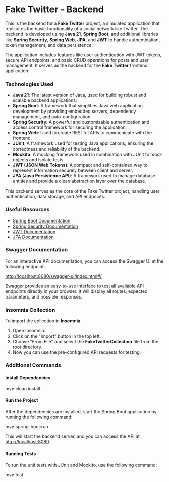 # Fake Twitter - Backend

This is the backend for a **Fake Twitter** project, a simulated application that replicates the basic functionality of a social network like Twitter. The backend is developed using **Java 21**, **Spring Boot**, and additional libraries like **Spring Security**, **Spring Web**, **JPA**, and **JWT** to handle authentication, token management, and data persistence.

The application includes features like user authentication with JWT tokens, secure API endpoints, and basic CRUD operations for posts and user management. It serves as the backend for the **Fake Twitter** frontend application.

### Technologies Used

- **Java 21**: The latest version of Java, used for building robust and scalable backend applications.
- **Spring Boot**: A framework that simplifies Java web application development by providing embedded servers, dependency management, and auto-configuration.
- **Spring Security**: A powerful and customizable authentication and access control framework for securing the application.
- **Spring Web**: Used to create RESTful APIs to communicate with the frontend.
- **JUnit**: A framework used for testing Java applications, ensuring the correctness and reliability of the backend.
- **Mockito**: A mocking framework used in combination with JUnit to mock objects and isolate tests.
- **JWT (JSON Web Tokens)**: A compact and self-contained way to represent information securely between client and server.
- **JPA (Java Persistence API)**: A framework used to manage database entities and provide a clean abstraction layer over the database.

This backend serves as the core of the Fake Twitter project, handling user authentication, data storage, and API endpoints.

### Useful Resources

- [Spring Boot Documentation](https://spring.io/projects/spring-boot)
- [Spring Security Documentation](https://spring.io/projects/spring-security)
- [JWT Documentation](https://jwt.io/introduction/)
- [JPA Documentation](https://docs.oracle.com/javaee/7/tutorial/persistence-intro.htm)

### Swagger Documentation

For an interactive API documentation, you can access the Swagger UI at the following endpoint:

[http://localhost:8080/swagger-ui/index.html#/](http://localhost:8080/swagger-ui/index.html#/)

Swagger provides an easy-to-use interface to test all available API endpoints directly in your browser. It will display all routes, expected parameters, and possible responses.

### Insomnia Collection

To import the collection in **Insomnia**:
1. Open Insomnia.
2. Click on the "Import" button in the top left.
3. Choose "From File" and select the **FakeTwitterCollection** file from the root directory.
4. Now you can use the pre-configured API requests for testing.

### Additional Commands

#### Install Dependencies

mvn clean install

#### Run the Project
After the dependencies are installed, start the Spring Boot application by running the following command:

mvn spring-boot:run

This will start the backend server, and you can access the API at [http://localhost:8080](http://localhost:8080).

#### Running Tests
To run the unit tests with JUnit and Mockito, use the following command:

mvn test



